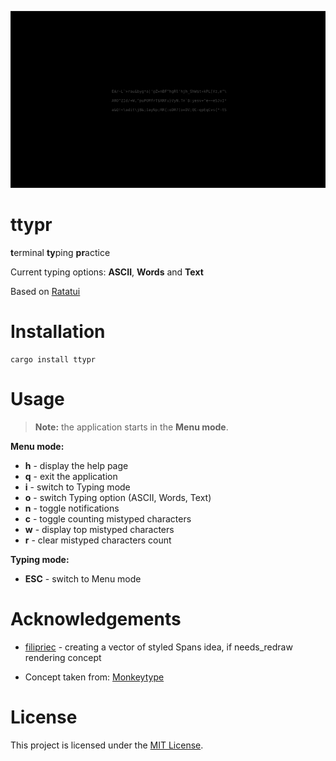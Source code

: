 ![](app-preview.gif)

# ttypr

**t**erminal **ty**ping **pr**actice

Current typing options: **ASCII**, **Words** and **Text**

Based on [Ratatui][RatatuiRepo]

# Installation

```shell
cargo install ttypr
```

# Usage

> **Note:** the application starts in the **Menu mode**.

**Menu mode:**

- **h** - display the help page
- **q** - exit the application
- **i** - switch to Typing mode
- **o** - switch Typing option (ASCII, Words, Text)
- **n** - toggle notifications
- **c** - toggle counting mistyped characters
- **w** - display top mistyped characters
- **r** - clear mistyped characters count

**Typing mode:**

- **ESC** - switch to Menu mode

# Acknowledgements

- [filipriec][FilipsGitLab] - creating a vector of styled Spans idea, if needs_redraw rendering concept

- Concept taken from: [Monkeytype][MonkeytypeLink]

# License

This project is licensed under the [MIT License][MITLicense].

[RatatuiRepo]: https://github.com/ratatui/ratatui
[FilipsGitLab]: https://gitlab.com/filipriec
[MonkeytypeLink]: https://monkeytype.com
[MITLicense]: https://github.com/hotellogical05/ttypr/blob/main/LICENSE
